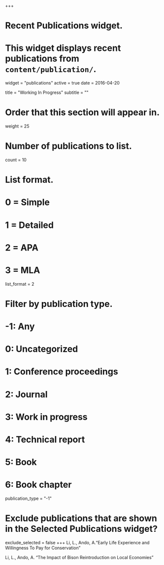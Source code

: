 +++
# Recent Publications widget.
# This widget displays recent publications from `content/publication/`.
widget = "publications"
active = true
date = 2016-04-20

title = "Working In Progress"
subtitle = ""

# Order that this section will appear in.
weight = 25

# Number of publications to list.
count = 10

# List format.
#   0 = Simple
#   1 = Detailed
#   2 = APA
#   3 = MLA
list_format = 2

# Filter by publication type.
# -1: Any
#  0: Uncategorized
#  1: Conference proceedings
#  2: Journal
#  3: Work in progress
#  4: Technical report
#  5: Book
#  6: Book chapter
publication_type = "-1"

# Exclude publications that are shown in the Selected Publications widget?
exclude_selected = false
+++
Li, L., Ando, A.“Early Life Experience and Willingness To Pay for Conservation” 

Li, L., Ando, A. “The Impact of Bison Reintroduction on Local Economies”

